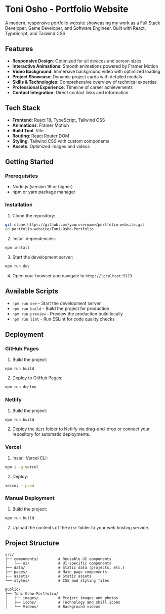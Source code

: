 # Toni Osho - Portfolio Website

A modern, responsive portfolio website showcasing my work as a Full Stack Developer, Game Developer, and Software Engineer. Built with React, TypeScript, and Tailwind CSS.

## Features

- **Responsive Design**: Optimized for all devices and screen sizes
- **Interactive Animations**: Smooth animations powered by Framer Motion
- **Video Background**: Immersive background video with optimized loading
- **Project Showcase**: Dynamic project cards with detailed modals
- **Skills & Technologies**: Comprehensive overview of technical expertise
- **Professional Experience**: Timeline of career achievements
- **Contact Integration**: Direct contact links and information

## Tech Stack

- **Frontend**: React 18, TypeScript, Tailwind CSS
- **Animations**: Framer Motion
- **Build Tool**: Vite
- **Routing**: React Router DOM
- **Styling**: Tailwind CSS with custom components
- **Assets**: Optimized images and videos

## Getting Started

### Prerequisites

- Node.js (version 16 or higher)
- npm or yarn package manager

### Installation

1. Clone the repository:
```bash
git clone https://github.com/yourusername/portfolio-website.git
cd portfolio-website/Toni-Osho-Portfolio
```

2. Install dependencies:
```bash
npm install
```

3. Start the development server:
```bash
npm run dev
```

4. Open your browser and navigate to `http://localhost:5173`

## Available Scripts

- `npm run dev` - Start the development server
- `npm run build` - Build the project for production
- `npm run preview` - Preview the production build locally
- `npm run lint` - Run ESLint for code quality checks

## Deployment

### GitHub Pages

1. Build the project:
```bash
npm run build
```

2. Deploy to GitHub Pages:
```bash
npm run deploy
```

### Netlify

1. Build the project:
```bash
npm run build
```

2. Deploy the `dist` folder to Netlify via drag-and-drop or connect your repository for automatic deployments.

### Vercel

1. Install Vercel CLI:
```bash
npm i -g vercel
```

2. Deploy:
```bash
vercel --prod
```

### Manual Deployment

1. Build the project:
```bash
npm run build
```

2. Upload the contents of the `dist` folder to your web hosting service.

## Project Structure

```
src/
├── components/         # Reusable UI components
│   └── ui/             # UI-specific components
├── data/               # Static data (projects, etc.)
├── pages/              # Main page components
├── assets/             # Static assets
└── styles/             # CSS and styling files

public/
├── Toni-Osho-Portfolio/
│   ├── images/         # Project images and photos
│   ├── icons/          # Technology and skill icons
│   └── Videos/         # Background videos
```
